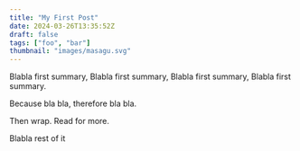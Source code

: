 ```yaml
---
title: "My First Post"
date: 2024-03-26T13:35:52Z
draft: false
tags: ["foo", "bar"]
thumbnail: "images/masagu.svg"
---
```


Blabla first summary, Blabla first summary, Blabla first summary, Blabla first summary.

Because bla bla, therefore bla bla.

Then wrap. Read for more.
<!--more-->
Blabla rest of it


